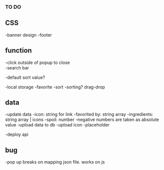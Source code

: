 ### TO DO

## CSS
-banner design
-footer

## function
-click outside of popup to close  
-search bar

-default sort value?

-local storage
    -favorite
    -sort
        -sorting? drag-drop

## data
-update data
    -icon: string for link
    -favorited by: string array
    -ingredients: string array | icons
    -spoil: number
    -negative numbers are taken as absolute value 
-upload data to db
-upload icon
-placeholder

-deploy api

## bug

-pop up breaks on mapping json file. works on js
